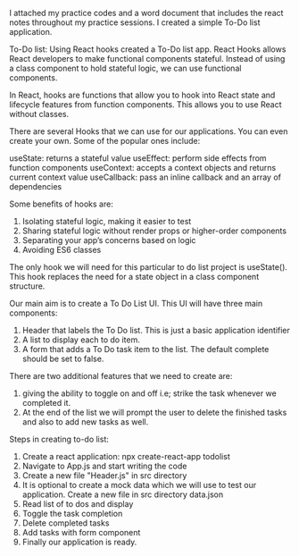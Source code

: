 I attached my practice codes and a word document that includes the react notes throughout my practice sessions.
I created a simple To-Do list application.

To-Do list:
Using React hooks created a To-Do list app.
React Hooks allows React developers to make functional components stateful. Instead of using a class component to hold stateful logic, we can use functional components.

In React, hooks are functions that allow you to hook into React state and lifecycle features from function components. This allows you to use React without classes.

There are several Hooks that we can use for our applications. You can even create your own. Some of the popular ones include:

useState: returns a stateful value
useEffect: perform side effects from function components
useContext: accepts a context objects and returns current context value
useCallback: pass an inline callback and an array of dependencies

Some benefits of hooks are:
1. Isolating stateful logic, making it easier to test
2. Sharing stateful logic without render props or higher-order components
3. Separating your app’s concerns based on logic
4. Avoiding ES6 classes

The only hook we will need for this particular to do list project is useState(). This hook replaces the need for a state object in a class component structure.

Our main aim is to create a To Do List UI. This UI will have three main components:

1. Header that labels the To Do list. This is just a basic application identifier
2. A list to display each to do item.
3. A form that adds a To Do task item to the list. The default complete should be set to false.

There are two additional features that we need to create are:
1. giving the ability to toggle on and off i.e; strike the task whenever we completed it.
2. At the end of the list we will prompt the user to delete the finished tasks and also to add new tasks as well.

Steps in creating to-do list:
1. Create a react application: npx create-react-app todolist
2. Navigate to App.js and start writing the code
3. Create a new file "Header.js" in src directory
4. It is optional to create a mock data which we will use to test our application. Create a new file in src directory data.json
5. Read list of to dos and display
6. Toggle the task completion
7. Delete completed tasks
8. Add tasks with form component
9. Finally our application is ready. 

